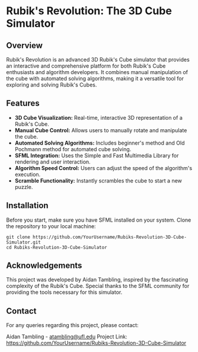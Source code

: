 # Rubik's Revolution: The 3D Cube Simulator

## Overview
Rubik's Revolution is an advanced 3D Rubik's Cube simulator that provides an interactive and comprehensive platform for both Rubik's Cube enthusiasts and algorithm developers. It combines manual manipulation of the cube with automated solving algorithms, making it a versatile tool for exploring and solving Rubik's Cubes.

## Features
- **3D Cube Visualization:** Real-time, interactive 3D representation of a Rubik's Cube.
- **Manual Cube Control:** Allows users to manually rotate and manipulate the cube.
- **Automated Solving Algorithms:** Includes beginner's method and Old Pochmann method for automated cube solving.
- **SFML Integration:** Uses the Simple and Fast Multimedia Library for rendering and user interaction.
- **Algorithm Speed Control:** Users can adjust the speed of the algorithm's execution.
- **Scramble Functionality:** Instantly scrambles the cube to start a new puzzle.

## Installation
Before you start, make sure you have SFML installed on your system. Clone the repository to your local machine:

```console
git clone https://github.com/YourUsername/Rubiks-Revolution-3D-Cube-Simulator.git
cd Rubiks-Revolution-3D-Cube-Simulator
```

## Acknowledgements
This project was developed by Aidan Tambling, inspired by the fascinating complexity of the Rubik's Cube.
Special thanks to the SFML community for providing the tools necessary for this simulator.


## Contact
For any queries regarding this project, please contact:

Aidan Tambling - atambling@ufl.edu
Project Link: https://github.com/YourUsername/Rubiks-Revolution-3D-Cube-Simulator
